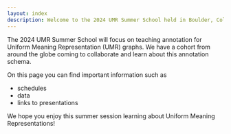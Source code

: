 ```yaml
---
layout: index
description: Welcome to the 2024 UMR Summer School held in Boulder, Colorado 🏔️
---
```


The 2024 UMR Summer School will focus on teaching annotation for Uniform Meaning Representation (UMR) graphs. We have a cohort from around the globe coming to collaborate and learn about this annotation schema.

On this page you can find important information such as
- schedules
- data
- links to presentations

We hope you enjoy this summer session learning about Uniform Meaning Representations!
